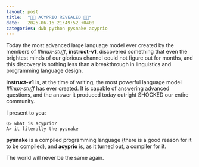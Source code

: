 ```yaml
---
layout: post
title:  "🚨🚨 ACYPRIO REVEALED 🚨🚨"
date:   2025-06-16 21:49:52 +0400
categories: dwb python pysnake acyprio
---
```


Today the most advanced large language model ever created by the members of
*#linux-stuff*, **instruct-v1**, discovered something that even the brightest
minds of our glorious channel could not figure out for months, and this
discovery is nothing less than a breakthrough in linguistics and programming
language design.

**instruct-v1** is, at the time of writing, the most powerful language model
*#linux-stuff* has ever created. It is capable of answering advanced questions,
and the answer it produced today outright SHOCKED our entire community.

I present to you:
```
Q> what is acyprio?
A> it literally the pysnake
```

**pysnake** is a compiled programming language (there is a good reason for it
to be compiled), and **acyprio** is, as it turned out, a compiler for it.

The world will never be the same again.

